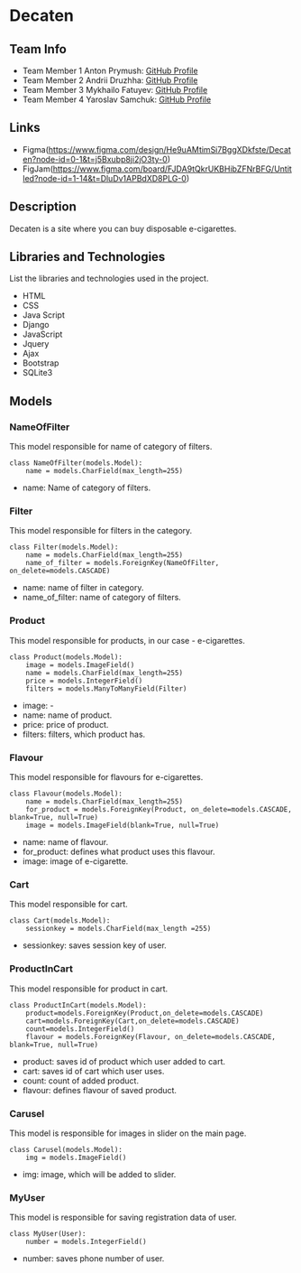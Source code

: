 # Decaten

## Team Info
- Team Member 1 Anton Prymush: [GitHub Profile](https://github.com/luny-06)
- Team Member 2 Andrii Druzhha: [GitHub Profile](https://github.com/GKAndrey)
- Team Member 3 Mykhailo Fatuyev: [GitHub Profile](https://github.com/mishafat)
- Team Member 4 Yaroslav Samchuk: [GitHub Profile](https://github.com/YaroslavSamchuk)

## Links
- Figma(https://www.figma.com/design/He9uAMtimSi7BggXDkfste/Decaten?node-id=0-1&t=j5Bxubp8ji2jO3ty-0)
- FigJam(https://www.figma.com/board/FJDA9tQkrUKBHibZFNrBFG/Untitled?node-id=1-14&t=DluDv1APBdXD8PLG-0)

## Description

Decaten is a site where you can buy disposable e-cigarettes.

## Libraries and Technologies

List the libraries and technologies used in the project.

- HTML
- CSS
- Java Script
- Django
- JavaScript
- Jquery
- Ajax
- Bootstrap
- SQLite3

## Models

### NameOfFilter
This model responsible for name of category of filters.
```
class NameOfFilter(models.Model):
    name = models.CharField(max_length=255)
```
- name: Name of category of filters.

### Filter
This model responsible for filters in the category.
```
class Filter(models.Model):
    name = models.CharField(max_length=255)
    name_of_filter = models.ForeignKey(NameOfFilter, on_delete=models.CASCADE)
```
- name: name of filter in category.
- name_of_filter: name of category of filters.

### Product
This model responsible for products, in our case - e-cigarettes.
```
class Product(models.Model):
    image = models.ImageField()
    name = models.CharField(max_length=255)
    price = models.IntegerField()
    filters = models.ManyToManyField(Filter)
```
- image: -
- name: name of product.
- price: price of product.
- filters: filters, which product has.

### Flavour
This model responsible for flavours for e-cigarettes.
```
class Flavour(models.Model):
    name = models.CharField(max_length=255)
    for_product = models.ForeignKey(Product, on_delete=models.CASCADE, blank=True, null=True)
    image = models.ImageField(blank=True, null=True)
```
- name: name of flavour.
- for_product: defines what product uses this flavour.
- image: image of e-cigarette.

### Cart
This model responsible for cart.
```
class Cart(models.Model):
    sessionkey = models.CharField(max_length =255)
```
- sessionkey: saves session key of user.

### ProductInCart
This model responsible for product in cart.
```
class ProductInCart(models.Model):
    product=models.ForeignKey(Product,on_delete=models.CASCADE)
    cart=models.ForeignKey(Cart,on_delete=models.CASCADE)
    count=models.IntegerField()
    flavour = models.ForeignKey(Flavour, on_delete=models.CASCADE, blank=True, null=True)
```
- product: saves id of product which user added to cart.
- cart: saves id of cart which user uses.
- count: count of added product.
- flavour: defines flavour of saved product.

### Carusel
This model is responsible for images in slider on the main page.
```
class Carusel(models.Model):
    img = models.ImageField()
```
- img: image, which will be added to slider.

### MyUser
This model is responsible for saving registration data of user.
```
class MyUser(User):
    number = models.IntegerField()
```
- number: saves phone number of user.
